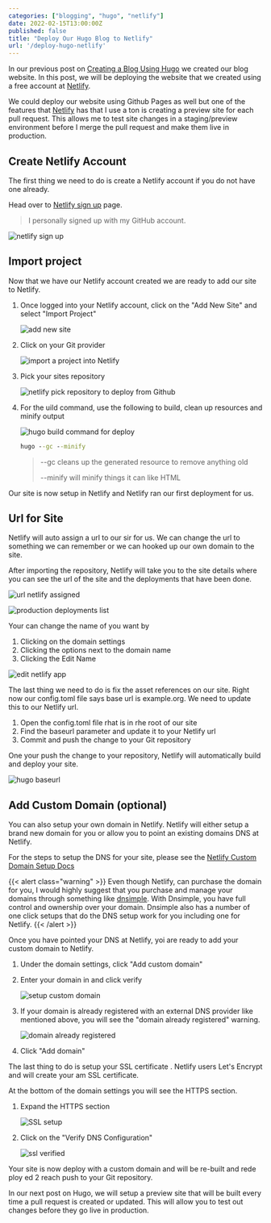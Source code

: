 ```yaml
---
categories: ["blogging", "hugo", "netlify"]
date: 2022-02-15T13:00:00Z
published: false
title: "Deploy Our Hugo Blog to Netlify"
url: '/deploy-hugo-netlify'
---
```


In our previous post on [Creating a Blog Using Hugo](https://digitaldrummerj.me/create-blog-with-hugo/) we created our blog website.  In this post, we will be deploying the website that we created using a free account at [Netlify](https://www.netlify.com/).

We could deploy our website using Github Pages as well but one of the features that [Netlify](https://www.netlify.com/) has that I use a ton is creating a preview site for each pull request.  This allows me to test site changes in a staging/preview environment before I merge the pull request and make them live in production.

<!--more-->

## Create Netlify Account

The first thing we need to do is create a Netlify account if you do not have one already.  

Head over to [Netlify sign up](https://app.netlify.com/signup) page.  

> I personally signed up with my GitHub account.

![netlify sign up](/images/hugo/deploy-netlify/netlify-signup.png)

## Import project

Now that we have our Netlify account created we are ready to add our site to Netlify.

1. Once logged into your Netlify account, click on the "Add New Site" and select "Import Project"

    ![add new site](/images/hugo/deploy-netlify/netlify-new-site-step-1-add-new-site.png)

1. Click on your Git provider

    ![import a project into Netlify](/images/hugo/deploy-netlify/netlify-new-site-step-2-import-project.png)

1.  Pick your sites repository 

    ![netlify pick repository to deploy from Github](/images/hugo/deploy-netlify/netlify-new-site-step-3-pick-repo.png)

1.  For the  uild command, use the following to build, clean up resources and minify output

    ![hugo build command for deploy](/images/hugo/deploy-netlify/netlify-new-site-step-4-build-command.png)

    ```cmd
    hugo --gc --minify
    ```

    > --gc cleans up the generated resource to remove anything old
    >
    > --minify will minify things it can like HTML

Our site is now setup in Netlify and Netlify ran our first deployment for us. 

## Url for Site

Netlify will auto assign a url to our sir for us.  We can change the url to something we can remember or we can hooked up our own domain to the site.

After importing the repository, Netlify will take you to the site details where you can see the url of the site and the deployments that have been done. 

![url netlify assigned](/images/hugo/deploy-netlify/netlify-new-site-step-5-url.png)

![production deployments list](/images/hugo/deploy-netlify/netlify-new-site-step-6-production-deploys.png)

Your can change the name of you want by 

1. Clicking on the domain settings
1. Clicking the options next to the domain name
1. Clicking the Edit Name 

![edit netlify app](/images/hugo/deploy-netlify/netlify-new-site-step-7-edit-netlify-app.png)

The last thing we need to do is fix the asset references on our site.  Right now our config.toml file says base url is example.org.  We need to update this to our Netlify url.

1. Open the config.toml file rhat is in rhe root of our site 
1. Find the baseurl parameter and update it to your Netlify url
1. Commit and push the change to your Git repository 

One your push the change to your repository, Netlify will automatically build and deploy your site.

![hugo baseurl](/images/hugo/deploy-netlify/netlify-new-site-step-11-hugo-baseurl.png)

## Add Custom Domain (optional)

You can also setup your own domain in Netlify.  Netlify will either setup a brand new domain for you or allow you to point an existing domains DNS at Netlify.

For the steps to setup the DNS for your site, please see the [Netlify Custom Domain Setup Docs](https://docs.netlify.com/domains-https/custom-domains/)

{{< alert class="warning" >}}
Even though Netlify, can purchase the domain for you, I would highly suggest that you purchase   and manage your domains through something like [dnsimple](https://dnsimple.com/r/7695fdc3a9dc82).  With Dnsimple, you have full control and ownership over your domain.  Dnsimple also has a number of one click setups that do the DNS setup work for you including one for Netlify.
{{< /alert >}}

Once you have pointed your DNS at Netlify, yoi are ready to add your custom domain to Netlify.

1. Under the domain settings, click "Add custom domain"
1. Enter your domain in and click verify

    ![setup custom domain](/images/hugo/deploy-netlify/netlify-new-site-step-8-custom-domain.png)
    
1. If your domain is already registered with an external DNS provider like mentioned above, you will see the "domain already registered" warning.

    ![domain already registered](/images/hugo/deploy-netlify/netlify-new-site-step-8-custom-domain-already-registered.png)
    
1. Click "Add domain"

The last thing to do is setup your SSL certificate .  Netlify users Let's Encrypt and will create your am SSL certificate.

At the bottom of the domain settings you will see the HTTPS section.  

1. Expand the HTTPS section

    ![SSL setup](/images/hugo/deploy-netlify/netlify-new-site-step-9-ssl.png)
    
1. Click on the "Verify DNS Configuration"

    ![ssl verified](/images/hugo/deploy-netlify/netlify-new-site-step-10-ssl-verified.png)

Your site is now deploy with a custom domain and will be re-built and rede ploy ed 2 reach push to your Git repository.  

In our next post on Hugo, we will setup a preview site that will be built every time a pull request is created or updated. This will allow you to test out changes before they go live in production.